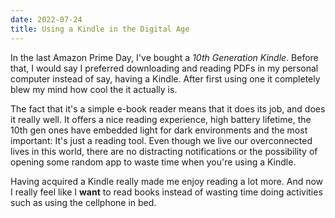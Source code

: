```yaml
---
date: 2022-07-24
title: Using a Kindle in the Digital Age
---
```


In the last Amazon Prime Day, I've bought a *10th Generation Kindle*. Before
that, I would say I preferred downloading and reading PDFs in my personal
computer instead of say, having a Kindle. After first using one it completely
blew my mind how cool the it actually is.

The fact that it's a simple e-book reader means that it does its job, and does
it really well. It offers a nice reading experience, high battery lifetime, the
10th gen ones have embedded light for dark environments and the most important:
It's just a reading tool. Even though we live our overconnected lives in this
world, there are no distracting notifications or the possibility of opening some
random app to waste time when you're using a Kindle.

Having acquired a Kindle really made me enjoy reading a lot more. And now I
really feel like I **want** to read books instead of wasting time doing
activities such as using the cellphone in bed.
